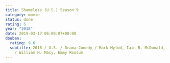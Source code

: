 ```yaml
---
title: Shameless (U.S.) Season 9
category: movie
status: done
rating: 5
year: "2018"
date: 2019-03-17 06:09:07+08:00
douban:
  rating: 9.6
  subtitle: 2018 / U.S. / Drama Comedy / Mark Mylod, Iain B. McDonald, John Wells
    / William H. Macy, Emmy Rossum
---
```



